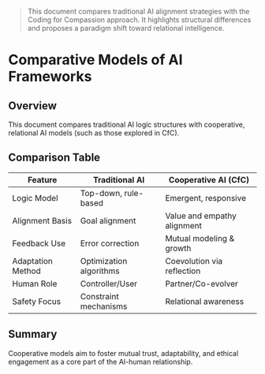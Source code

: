 > This document compares traditional AI alignment strategies with the Coding for Compassion approach. It highlights structural differences and proposes a paradigm shift toward relational intelligence.

# Comparative Models of AI Frameworks

## Overview
This document compares traditional AI logic structures with cooperative, relational AI models (such as those explored in CfC).

## Comparison Table

| Feature              | Traditional AI            | Cooperative AI (CfC)         |
|----------------------|---------------------------|-------------------------------|
| Logic Model          | Top-down, rule-based      | Emergent, responsive          |
| Alignment Basis      | Goal alignment            | Value and empathy alignment   |
| Feedback Use         | Error correction          | Mutual modeling & growth      |
| Adaptation Method    | Optimization algorithms   | Coevolution via reflection    |
| Human Role           | Controller/User           | Partner/Co-evolver            |
| Safety Focus         | Constraint mechanisms     | Relational awareness           |

## Summary
Cooperative models aim to foster mutual trust, adaptability, and ethical engagement as a core part of the AI-human relationship.


